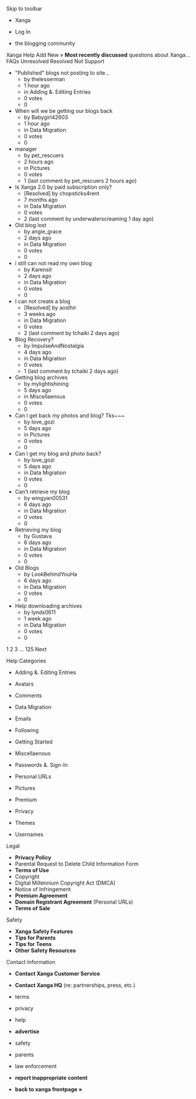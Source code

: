 Skip to toolbar

*   Xanga

*   Log In

*   the blogging community

Xanga Help Add New » **Most recently discussed** questions about Xanga… FAQs Unresolved Resolved Not Support

*   "Published" blogs not posting to site...
    *   by thelesserman
    *   1 hour ago
    *   in Adding &. Editing Entries
    *   0 votes
    *   0
*   When will we be getting our blogs back
    *   by Babygirl42603
    *   1 hour ago
    *   in Data Migration
    *   0 votes
    *   0
*   manager
    *   by pet\_rescuers
    *   2 hours ago
    *   in Pictures
    *   0 votes
    *   1 (last comment by pet\_rescuers 2 hours ago)
*   Is Xanga 2.0 by paid subscription only?
    *   \[Resolved\] by chopsticks4rent
    *   7 months ago
    *   in Data Migration
    *   0 votes
    *   2 (last comment by underwaterscreaming 1 day ago)
*   Old blog lost
    *   by angie\_grace
    *   2 days ago
    *   in Data Migration
    *   0 votes
    *   0
*   i still can not read my own blog
    *   by Karensit
    *   2 days ago
    *   in Data Migration
    *   0 votes
    *   0
*   I can not create a blog
    *   \[Resolved\] by aosthir
    *   3 weeks ago
    *   in Data Migration
    *   0 votes
    *   2 (last comment by tchaiki 2 days ago)
*   Blog Recovery?
    *   by ImpulseAndNostalgia
    *   4 days ago
    *   in Data Migration
    *   0 votes
    *   1 (last comment by tchaiki 2 days ago)
*   Getting blog archives
    *   by mylightishining
    *   5 days ago
    *   in Miscellaenous
    *   0 votes
    *   0
*   Can I get back my photos and blog? Tks~~~
    *   by love\_gozi
    *   5 days ago
    *   in Pictures
    *   0 votes
    *   0
*   Can I get my blog and photo back?
    *   by love\_gozi
    *   5 days ago
    *   in Data Migration
    *   0 votes
    *   0
*   Can't retrieve my blog
    *   by wingyan00531
    *   6 days ago
    *   in Data Migration
    *   0 votes
    *   0
*   Retrieving my blog
    *   by Gustava
    *   6 days ago
    *   in Data Migration
    *   0 votes
    *   0
*   Old Blogs
    *   by LookBehindYouHa
    *   6 days ago
    *   in Data Migration
    *   0 votes
    *   0
*   Help downloading archives
    *   by lynds0611
    *   1 week ago
    *   in Data Migration
    *   0 votes
    *   0

1 2 3 ... 125 Next

Help Categories

*   Adding &. Editing Entries
*   Avatars
*   Comments
*   Data Migration
*   Emails
*   Following
*   Getting Started
*   Miscellaenous

*   Passwords &. Sign-In
*   Personal URLs
*   Pictures
*   Premium
*   Privacy
*   Themes
*   Usernames

Legal

*   **Privacy Policy**
*   Parental Request to Delete Child Information Form
*   **Terms of Use**
*   Copyright
*   Digital Millennium Copyright Act (DMCA)
*   Notice of Infringement
*   **Premium Agreement**
*   **Domain Registrant Agreement** (Personal URLs)
*   **Terms of Sale**

Safety

*   **Xanga Safety Features**
*   **Tips for Parents**
*   **Tips for Teens**
*   **Other Safety Resources**

Contact Information

*   **Contact Xanga Customer Service**
*   **Contact Xanga HQ** (re: partnerships, press, etc.)

*   terms
*   privacy
*   help
*   **advertise**

*   safety
*   parents
*   law enforcement
*   **report inappropriate content**

*   **back to xanga frontpage »**